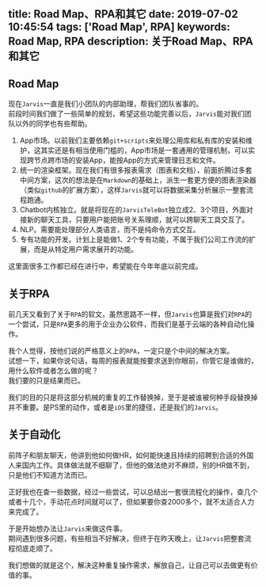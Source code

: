 title: Road Map、RPA和其它
date: 2019-07-02 10:45:54
tags: ['Road Map', RPA]
keywords: Road Map, RPA
description: 关于Road Map、RPA和其它
---
## Road Map

现在``Jarvis``一直是我们小团队的内部助理，帮我们团队省事的。  
前段时间我们做了一些简单的规划，希望这些功能完善以后，``Jarvis``能对我们团队以外的同学也有些帮助。

1. App市场。以前我们主要依赖``git+scripts``来处理公用库和私有库的安装和维护，这其实还是有相当使用门槛的，App市场是一套通用的管理机制，可以实现跨节点跨市场的安装App，能按App的方式来管理日志和文件。
2. 统一的渲染框架。现在我们有很多报表需求（图表和文档），前面折腾过多套中间方案，这次的想法是在``Markdown``的基础上，派生一套更方便的图表渲染器（类似``github``的扩展方案），这样``Jarvis``就可以将数据采集分析展示一整套流程跑通。
3. Chatbot内核独立。就是将现在的``JarvisTeleBot``独立成2、3个项目，外面对接新的聊天工具，只要用户能把账号关系理顺，就可以跨聊天工具交互了。
4. NLP。需要能处理部分人类语言，而不是纯命令方式交互。
5. 专有功能的开发。计划上是能做1、2个专有功能，不属于我们公司工作流的扩展，而是从特定用户需求展开的功能。

这里面很多工作都已经在进行中，希望能在今年年底以前完成。

## 关于RPA

前几天又看到了关于``RPA``的软文，虽然思路不一样，但``Jarvis``也算是我们对``RPA``的一个尝试，只是``RPA``更多的用于企业办公软件，而我们是基于云端的各种自动化操作。  

我个人觉得，按他们说的严格意义上的``RPA``，一定只是个中间的解决方案。  
试想一下，如果你说句话，每周的报表就能按要求送到你眼前，你管它是谁做的，用什么软件或者怎么做的呢？  
我们要的只是结果而已。  

我们的目的只是将这部分机械的重复的工作替换掉，至于是被谁被何种手段替换掉并不重要。是PS里的动作，或者是``iOS``里的捷径，还是我们的``Jarvis``。  

## 关于自动化

前阵子和朋友聊天，他讲到他如何做HR，如何能快速且持续的招聘到合适的外国人来国内工作。具体做法就不细聊了，但他的做法绝对不麻烦，别的HR做不到，只是他们不知道方法而已。  

正好我也在查一些数据，经过一些尝试，可以总结出一套很流程化的操作，查几个或者十几个，手动花点时间就可以了，但如果要你查2000多个，就不太适合人力来完成了。

于是开始想办法让``Jarvis``来做这件事。  
期间遇到很多问题，有些相当不好解决，但终于在昨天晚上，让``Jarvis``把整套流程彻底走顺了。

我们想做的就是这个，解决这种重复操作需求，解放自己，让自己可以去做更有价值的事。